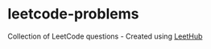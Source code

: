# leetcode-problems
Collection of LeetCode questions - Created using [LeetHub](https://github.com/QasimWani/LeetHub)
